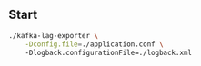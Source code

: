 ## Start

```bash
./kafka-lag-exporter \
    -Dconfig.file=./application.conf \ 
    -Dlogback.configurationFile=./logback.xml
```